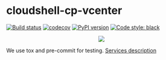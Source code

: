 # cloudshell-cp-vcenter
[![Build status](https://github.com/QualiSystems/cloudshell-cp-vcenter/workflows/CI/badge.svg?branch=master)](https://github.com/QualiSystems/cloudshell-cp-vcenter/actions?query=branch%3Amaster)
[![codecov](https://codecov.io/gh/QualiSystems/cloudshell-cp-vcenter/branch/dev/graph/badge.svg)](https://codecov.io/gh/QualiSystems/cloudshell-cp-vcenter)
[![PyPI version](https://badge.fury.io/py/cloudshell-cp-vcenter.svg)](https://badge.fury.io/py/cloudshell-cp-vcenter)
[![Code style: black](https://img.shields.io/badge/code%20style-black-000000.svg)](https://github.com/python/black)

<p align="center">
<img src="https://github.com/QualiSystems/devguide_source/raw/master/logo.png"></img>
</p>

We use tox and pre-commit for testing. [Services description](https://github.com/QualiSystems/cloudshell-package-repo-template#description-of-services)
